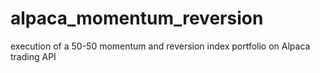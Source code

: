 # alpaca_momentum_reversion
execution of a 50-50 momentum and reversion index portfolio on Alpaca trading API
